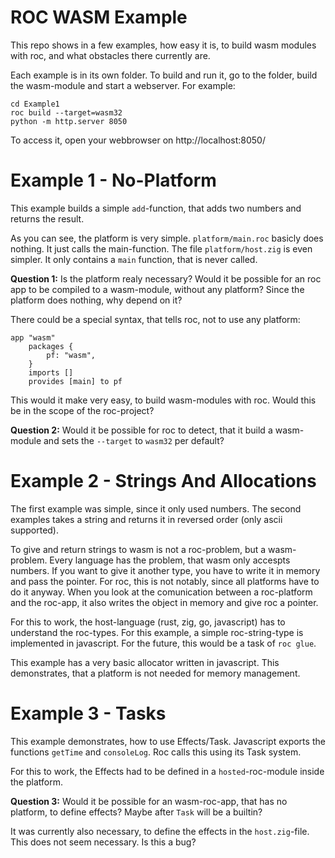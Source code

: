 # ROC WASM Example

This repo shows in a few examples, how easy it is, to build wasm modules with
roc, and what obstacles there currently are.

Each example is in its own folder. To build and run it, go to the folder, build
the wasm-module and start a webserver. For example:

```
cd Example1
roc build --target=wasm32
python -m http.server 8050
```

To access it, open your webbrowser on http://localhost:8050/


# Example 1 - No-Platform


This example builds a simple `add`-function, that adds two numbers and returns
the result.

As you can see, the platform is very simple. `platform/main.roc` basicly does
nothing. It just calls the main-function. The file `platform/host.zig` is even
simpler. It only contains a `main` function, that is never called.


**Question 1:** Is the platform realy necessary? Would it be possible for an roc
app to be compiled to a wasm-module, without any platform? Since the platform
does nothing, why depend on it?

There could be a special syntax, that tells roc, not to use any platform:

```roc
app "wasm"
    packages {
        pf: "wasm",
    }
    imports []
    provides [main] to pf
```

This would it make very easy, to build wasm-modules with roc. Would this be in
the scope of the roc-project?


**Question 2:** Would it be possible for roc to detect, that it build a
wasm-module and sets the `--target` to `wasm32` per default?


# Example 2 - Strings And Allocations

The first example was simple, since it only used numbers. The second examples
takes a string and returns it in reversed order (only ascii supported).

To give and return strings to wasm is not a roc-problem, but a wasm-problem.
Every language has the problem, that wasm only accespts numbers. If you want to
give it another type, you have to write it in memory and pass the pointer. For
roc, this is not notably, since all platforms have to do it anyway. When you
look at the comunication between a roc-platform and the roc-app, it also
writes the object in memory and give roc a pointer.

For this to work, the host-language (rust, zig, go, javascript) has to
understand the roc-types. For this example, a simple roc-string-type is
implemented in javascript. For the future, this would be a task of `roc glue`.

This example has a very basic allocator written in javascript. This
demonstrates, that a platform is not needed for memory management.


# Example 3 - Tasks

This example demonstrates, how to use Effects/Task. Javascript exports the
functions `getTime` and `consoleLog`. Roc calls this using its Task system.

For this to work, the Effects had to be defined in a `hosted`-roc-module inside
the platform.

**Question 3:** Would it be possible for an wasm-roc-app, that has no platform,
to define effects? Maybe after `Task` will be a builtin?

It was currently also necessary, to define the effects in the `host.zig`-file.
This does not seem necessary. Is this a bug?
